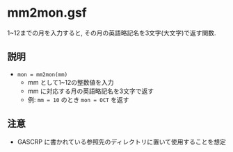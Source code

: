 # mm2mon.gsf
1~12までの月を入力すると, その月の英語略記名を3文字(大文字)で返す関数.

## 説明
- `mon = mm2mon(mm)`
    - mm として1~12の整数値を入力
    - mm に対応する月の英語略記名を3文字で返す
    - 例: `mm = 10` のとき `mon = OCT` を返す

## 注意
- GASCRP に書かれている参照先のディレクトリに置いて使用することを想定
